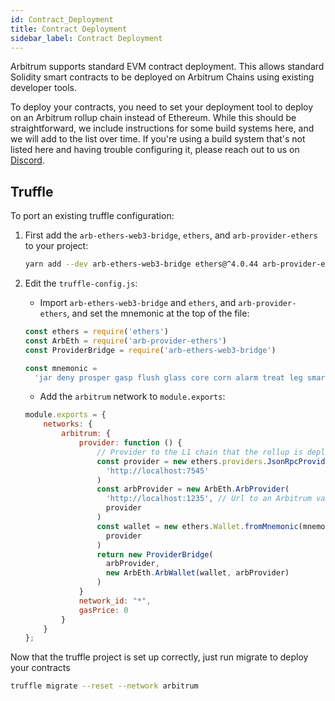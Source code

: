 ```yaml
---
id: Contract_Deployment
title: Contract Deployment
sidebar_label: Contract Deployment
---
```


Arbitrum supports standard EVM contract deployment. This allows standard Solidity smart contracts to be deployed on Arbitrum Chains using existing developer tools.

To deploy your contracts, you need to set your deployment tool to deploy on an Arbitrum rollup chain instead of Ethereum. While this should be straightforward, we include instructions for some build systems here, and we will add to the list over time. If you're using a build system that's not listed here and having trouble configuring it, please reach out to us on [Discord](https://discord.gg/ZpZuw7p).

## Truffle 

To port an existing truffle configuration:

1.  First add the `arb-ethers-web3-bridge`, `ethers`, and `arb-provider-ethers` to your project:

    ```bash
    yarn add --dev arb-ethers-web3-bridge ethers@^4.0.44 arb-provider-ethers
    ```

2.  Edit the `truffle-config.js`:

    - Import `arb-ethers-web3-bridge` and `ethers`, and `arb-provider-ethers`, and set the mnemonic at the top of the file:

    ```js
    const ethers = require('ethers')
    const ArbEth = require('arb-provider-ethers')
    const ProviderBridge = require('arb-ethers-web3-bridge')

    const mnemonic =
      'jar deny prosper gasp flush glass core corn alarm treat leg smart'
    ```

    - Add the `arbitrum` network to `module.exports`:

    ```js
    module.exports = {
        networks: {
            arbitrum: {
                provider: function () {
                    // Provider to the L1 chain that the rollup is deployed on
                    const provider = new ethers.providers.JsonRpcProvider(
                      'http://localhost:7545'
                    )
                    const arbProvider = new ArbEth.ArbProvider(
                      'http://localhost:1235', // Url to an Arbitrum validator with an open rpc interface
                      provider
                    )
                    const wallet = new ethers.Wallet.fromMnemonic(mnemonic).connect(
                      provider
                    )
                    return new ProviderBridge(
                      arbProvider,
                      new ArbEth.ArbWallet(wallet, arbProvider)
                    )
                }
                network_id: "*",
                gasPrice: 0
            }
        }
    };
    ```

Now that the truffle project is set up correctly, just run migrate to deploy your contracts

```bash
truffle migrate --reset --network arbitrum
```
